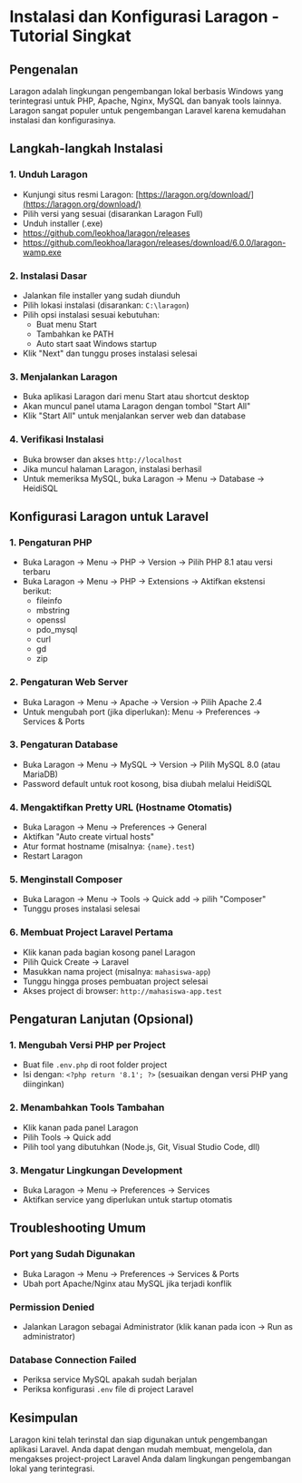 # Instalasi dan Konfigurasi Laragon - Tutorial Singkat

## Pengenalan
Laragon adalah lingkungan pengembangan lokal berbasis Windows yang terintegrasi untuk PHP, Apache, Nginx, MySQL dan banyak tools lainnya. Laragon sangat populer untuk pengembangan Laravel karena kemudahan instalasi dan konfigurasinya.

## Langkah-langkah Instalasi

### 1. Unduh Laragon
- Kunjungi situs resmi Laragon: [https://laragon.org/download/](https://laragon.org/download/)
- Pilih versi yang sesuai (disarankan Laragon Full)
- Unduh installer (.exe)
- https://github.com/leokhoa/laragon/releases
- https://github.com/leokhoa/laragon/releases/download/6.0.0/laragon-wamp.exe

### 2. Instalasi Dasar
- Jalankan file installer yang sudah diunduh
- Pilih lokasi instalasi (disarankan: `C:\laragon`)
- Pilih opsi instalasi sesuai kebutuhan:
  - Buat menu Start
  - Tambahkan ke PATH
  - Auto start saat Windows startup
- Klik "Next" dan tunggu proses instalasi selesai

### 3. Menjalankan Laragon
- Buka aplikasi Laragon dari menu Start atau shortcut desktop
- Akan muncul panel utama Laragon dengan tombol "Start All"
- Klik "Start All" untuk menjalankan server web dan database

### 4. Verifikasi Instalasi
- Buka browser dan akses `http://localhost` 
- Jika muncul halaman Laragon, instalasi berhasil
- Untuk memeriksa MySQL, buka Laragon → Menu → Database → HeidiSQL

## Konfigurasi Laragon untuk Laravel

### 1. Pengaturan PHP
- Buka Laragon → Menu → PHP → Version → Pilih PHP 8.1 atau versi terbaru
- Buka Laragon → Menu → PHP → Extensions → Aktifkan ekstensi berikut:
  - fileinfo
  - mbstring
  - openssl
  - pdo_mysql
  - curl
  - gd
  - zip

### 2. Pengaturan Web Server
- Buka Laragon → Menu → Apache → Version → Pilih Apache 2.4
- Untuk mengubah port (jika diperlukan): Menu → Preferences → Services & Ports

### 3. Pengaturan Database
- Buka Laragon → Menu → MySQL → Version → Pilih MySQL 8.0 (atau MariaDB)
- Password default untuk root kosong, bisa diubah melalui HeidiSQL

### 4. Mengaktifkan Pretty URL (Hostname Otomatis)
- Buka Laragon → Menu → Preferences → General
- Aktifkan "Auto create virtual hosts"
- Atur format hostname (misalnya: `{name}.test`)
- Restart Laragon

### 5. Menginstall Composer
- Buka Laragon → Menu → Tools → Quick add → pilih "Composer"
- Tunggu proses instalasi selesai

### 6. Membuat Project Laravel Pertama
- Klik kanan pada bagian kosong panel Laragon
- Pilih Quick Create → Laravel
- Masukkan nama project (misalnya: `mahasiswa-app`)
- Tunggu hingga proses pembuatan project selesai
- Akses project di browser: `http://mahasiswa-app.test`

## Pengaturan Lanjutan (Opsional)

### 1. Mengubah Versi PHP per Project
- Buat file `.env.php` di root folder project
- Isi dengan: `<?php return '8.1'; ?>` (sesuaikan dengan versi PHP yang diinginkan)

### 2. Menambahkan Tools Tambahan
- Klik kanan pada panel Laragon
- Pilih Tools → Quick add
- Pilih tool yang dibutuhkan (Node.js, Git, Visual Studio Code, dll)

### 3. Mengatur Lingkungan Development
- Buka Laragon → Menu → Preferences → Services
- Aktifkan service yang diperlukan untuk startup otomatis

## Troubleshooting Umum

### Port yang Sudah Digunakan
- Buka Laragon → Menu → Preferences → Services & Ports
- Ubah port Apache/Nginx atau MySQL jika terjadi konflik

### Permission Denied
- Jalankan Laragon sebagai Administrator (klik kanan pada icon → Run as administrator)

### Database Connection Failed
- Periksa service MySQL apakah sudah berjalan
- Periksa konfigurasi `.env` file di project Laravel

## Kesimpulan
Laragon kini telah terinstal dan siap digunakan untuk pengembangan aplikasi Laravel. Anda dapat dengan mudah membuat, mengelola, dan mengakses project-project Laravel Anda dalam lingkungan pengembangan lokal yang terintegrasi.
